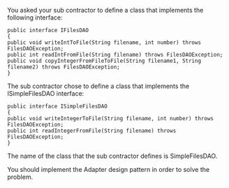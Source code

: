 You asked your sub contractor to define a class that implements the following interface:

```
public interface IFilesDAO
{
public void writeIntToFile(String filename, int number) throws FilesDAOException;
public int readIntFromFile(String filename) throws FilesDAOException;
public void copyIntegerFromFileToFile(String filename1, String filename2) throws FilesDAOException;
}
```

The sub contractor chose to define a class that implements the ISimpleFilesDAO interface:
```
public interface ISimpleFilesDAO
{
public void writeIntegerToFile(String filename, int number) throws FilesDAOException;
public int readIntegerFromFile(String filename) throws FilesDAOException;
}
```

The name of the class that the sub contractor defines is SimpleFilesDAO.

You should implement the Adapter design pattern in order to solve the problem. 